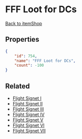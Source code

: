# FFF Loot for DCs

<no description available>

[Back to itemShop](../item-shops.md)

## Properties

```json
{
    "id": 754,
    "name": "FFF Loot for DCs",
    "count": -100
}
```

## Related

- [Flight Signet I](../items/21025-flight-signet-i.md)
- [Flight Signet II](../items/21026-flight-signet-ii.md)
- [Flight Signet III](../items/21027-flight-signet-iii.md)
- [Flight Signet IV](../items/21028-flight-signet-iv.md)
- [Flight Signet V](../items/21029-flight-signet-v.md)
- [Flight Signet VI](../items/21030-flight-signet-vi.md)
- [Flight Signet VII](../items/21031-flight-signet-vii.md)

